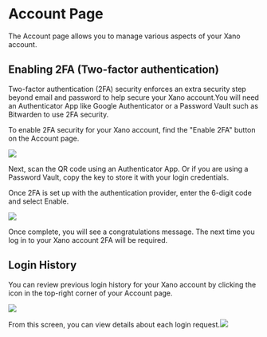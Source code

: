 # Account Page

The Account page allows you to manage various aspects of your Xano account.

## Enabling 2FA (Two-factor authentication)

Two-factor authentication (2FA) security enforces an extra security step beyond email and password to help secure your Xano account.You will need an Authenticator App like Google Authenticator or a Password Vault such as Bitwarden to use 2FA security.

To enable 2FA security for your Xano account, find the "Enable 2FA" button on the Account page.

![](https://files.gitbook.com/v0/b/gitbook-x-prod.appspot.com/o/spaces%2F-M8Si5XvG2QHSLi9JcVY%2Fuploads%2FXKVC1V4mS5KWKNMTQXdL%2FCleanShot%202022-09-07%20at%2011.31.31.png?alt=media\&token=399e2f93-71ca-45d6-b2e7-41ee53395837)

Next, scan the QR code using an Authenticator App. Or if you are using a Password Vault, copy the key to store it with your login credentials.

Once 2FA is set up with the authentication provider, enter the 6-digit code and select Enable.

![](https://files.gitbook.com/v0/b/gitbook-x-prod.appspot.com/o/spaces%2F-M8Si5XvG2QHSLi9JcVY%2Fuploads%2FepdR6CoKAs23RPeXcP20%2FCleanShot%202022-09-07%20at%2016.14.38.png?alt=media\&token=e10a9aad-5eb1-4224-be5a-ea2e0af22a2a)

Once complete, you will see a congratulations message. The next time you log in to your Xano account 2FA will be required.



## Login History <a href="#login-history" id="login-history"></a>

You can review previous login history for your Xano account by clicking the icon in the top-right corner of your Account page.

![](https://files.gitbook.com/v0/b/gitbook-x-prod.appspot.com/o/spaces%2F-M8Si5XvG2QHSLi9JcVY%2Fuploads%2FUVbKKlAoaUppfSsRNm0E%2FCleanShot%202023-06-19%20at%2016.59.42.png?alt=media\&token=662b8e0d-4280-403d-ae87-3685af10f87a)

From this screen, you can view details about each login request.![](https://files.gitbook.com/v0/b/gitbook-x-prod.appspot.com/o/spaces%2F-M8Si5XvG2QHSLi9JcVY%2Fuploads%2FEqxR1sJLJGriH5y6CjST%2FCleanShot%202023-06-19%20at%2017.00.55.png?alt=media\&token=81abc6cc-ef38-4998-864b-b916f3791a03)
